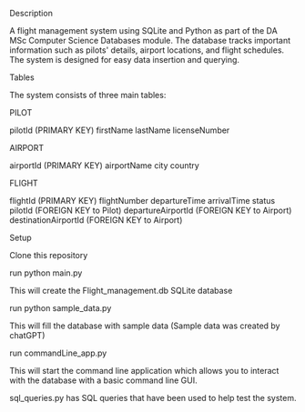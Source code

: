 Description

A flight management system using SQLite and Python as part of the DA MSc Computer Science Databases module. The database tracks important information such as pilots' details, airport locations, and flight schedules. The system is designed for easy data insertion and querying.

Tables

The system consists of three main tables:

PILOT

pilotId (PRIMARY KEY)
firstName
lastName
licenseNumber


AIRPORT

airportId (PRIMARY KEY)
airportName
city
country


FLIGHT

flightId (PRIMARY KEY)
flightNumber
departureTime
arrivalTime
status
pilotId (FOREIGN KEY to Pilot)
departureAirportId (FOREIGN KEY to Airport)
destinationAirportId (FOREIGN KEY to Airport)


Setup

Clone this repository

run
python main.py

This will create the Flight_management.db SQLite database

run 
python sample_data.py 

This will fill the database with sample data (Sample data was created by chatGPT)

run 
commandLine_app.py 

This will start the command line application which allows you to interact with the database with a basic command line GUI.

sql_queries.py has SQL queries that have been used to help test the system. 

